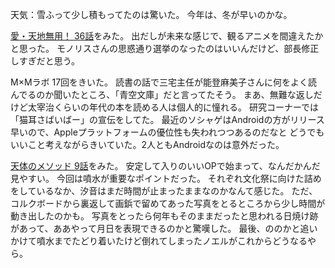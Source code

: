 天気：雪ふって少し積もってたのは驚いた。
今年は、冬が早いのかな。

[愛・天地無用！ 36話](http://www.nicovideo.jp/watch/1417575786)をみた。
出だしが未来な感じで、観るアニメを間違えたかと思った。
モノリスさんの思惑通り選挙のなったのはいいんだけど、部長修正しすぎだと思う。

M×Mラボ 17回をきいた。
読書の話で三宅主任が能登麻美子さんに何をよく読んでるのか聞いたところ、「青空文庫」だと言ってたそう。
まあ、無難な返しだけど太宰治くらいの年代の本を読める人は個人的に憧れる。
研究コーナーでは「猫耳さばいばー」の宣伝をしてた。
最近のソシャゲはAndroidの方がリリース早いので、Appleプラットフォームの優位性も失われつつあるのだなと
どうでもいいこと考えながらきいていた。2人ともAndroidなのは意外だった。

[天体のメソッド 9話](http://live.nicovideo.jp/watch/lv195880735)をみた。
安定して入りのいいOPで始まって、なんだかんだ見やすい。
今回は噴水が重要なポイントだった。
それぞれ文化祭に向けた詰めをしているなか、汐音はまだ時間が止まったままなのかなんて感じた。
ただ、コルクボードから裏返して画鋲で留めてあった写真をとるところから少し時間が動き出したのかも。
写真をとったら何年もそのままだったと思われる日焼け跡があって、ああやって月日を表現できるのかと驚嘆した。
最後、ののかと追いかけて噴水までたどり着いたけど倒れてしまったノエルがこれからどうなるやら。

